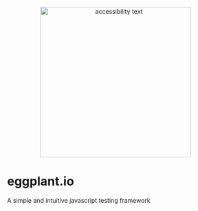 <p align="center">
  <img src="https://media1.tenor.com/images/f8622490f9e55dcb6f14af4730302197/tenor.gif?itemid=12717798" width="350" alt="accessibility text">
</p>

# eggplant.io
A simple and intuitive javascript testing framework
